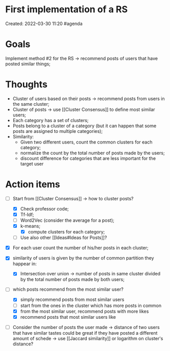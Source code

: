# First implementation of a RS
Created: 2022-03-30 11:20
#agenda

# Goals
Implement method \#2 for the RS -> recommend posts of users that have posted similar things; 

# Thoughts 
- Cluster of users based on their posts -> recommend posts from users in the same cluster;
- Cluster of posts -> use [[Cluster Consensus]] to define most similar users;
- Each category has a set of clusters;
- Posts belong to a cluster of a category (but it can happen that some posts are assigned to multiple categories);
- Similarity:
	- Given two different users, count the common clusters for each category;
	- normalize the count by the total number of posts made by the users;
	- discount difference for categories that are less important for the target user

# Action items
- [ ] Start from [[Cluster Consensus]] -> how to cluster posts?
	- [x] Check professor code;
	- [x] Tf-Idf;
	- [ ] Word2Vec (consider the average for a post);
	- [x] k-means;
		- [x] compute clusters for each category;
	- [ ] Use also other [[Ideas#Ideas for Posts]]?
- [x] For each user count the number of his/her posts in each cluster;
- [x] similarity of users is given by the number of common partition they happear in:
	- [x]  Intersection over union -> number of posts in same cluster divided by the total number of posts made by both users;
- [ ]  which posts recommend from the most similar user?
	- [x]  simply recommend posts from most similar users
	- [ ]  start from the ones in the cluster which has more posts in common
	- [x]  from the most similar user, recommend posts with more likes
	- [x]  recommend posts that most similar users like
- [ ]  Consider the number of posts the user made -> distance of two users that have similar tastes could be great if they have posted a different amount of schede -> use [[Jaccard similarity]] or logarithm on cluster's distance?

